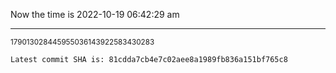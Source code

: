 Now the time is 2022-10-19 06:42:29 am

---

<small>179013028445955036143922583430283</small>

```txt
Latest commit SHA is: 81cdda7cb4e7c02aee8a1989fb836a151bf765c8
```
